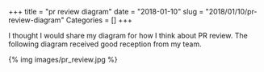 +++
title = "pr review diagram"
date = "2018-01-10"
slug = "2018/01/10/pr-review-diagram"
Categories = []
+++

I thought I would share my diagram for how I think about PR review. The following diagram received good reception from my team.

{% img images/pr_review.jpg %}
